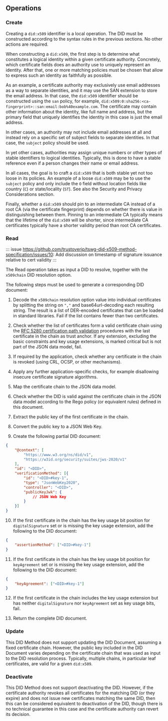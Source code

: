 ## Operations

### Create

Creating a `did:x509` identifier is a local operation. The DID must be constructed according to the syntax rules in the previous sections. No other actions are required.

When constructing a `did:x509`, the first step is to determine what constitutes a logical identity within a given certificate authority. Concretely, which certificate fields does an authority use to uniquely represent an identity. After that, one or more matching policies must be chosen that allow to express such an identity as faithfully as possible.

As an example, a certificate authority may exclusively use email addresses as a way to separate identities, and it may use the SAN extension to store the email address. In that case, the `did:x509` identifier should be constructed using the `san` policy, for example, `did:x509:0:sha256:<ca-fingerprint>::san:email:bob%40example.com`. The certificate may contain other information about the identity, like full name and address, but the primary field that uniquely identifies the identity in this case is just the email address.

In other cases, an authority may not include email addresses at all and instead rely on a specific set of subject fields to separate identities. In that case, the `subject` policy should be used.

In yet other cases, authorities may assign unique numbers or other types of stable identifiers to logical identities. Typically, this is done to have a stable reference even if a person changes their name or email address.

In all cases, the goal is to craft a `did:x509` that is both stable yet not too loose in its policies. An example of a loose `did:x509` may be to use the `subject` policy and only include the `O` field without location fields like country (`C`) or state/locality (`ST`). See also the Security and Privacy Considerations section.

Finally, whether a `did:x509` should pin to an intermediate CA instead of a root CA (via the certificate fingerprint) depends on whether there is value in distinguishing between them. Pinning to an intermediate CA typically means that the lifetime of the `did:x509` will be shorter, since intermediate CA certificates typically have a shorter validity period than root CA certificates.

### Read

::: issue 
https://github.com/trustoverip/tswg-did-x509-method-specification/issues/10: Add discussion on timestamp of signature issuance relative to cert validity
:::

The Read operation takes as input a DID to resolve, together with the `x509chain` DID resolution option.

The following steps must be used to generate a corresponding DID document:

1. Decode the `x509chain` resolution option value into individual certificates by splitting the string on `","` and base64url-decoding each resulting string. The result is a list of DER-encoded certificates that can be loaded in standard libraries. Fail if the list contains fewer than two certificates.

2. Check whether the list of certificates form a valid certificate chain using the [RFC 5280 certification path validation](https://www.rfc-editor.org/rfc/rfc5280#section-6) procedures with the last certificate in the chain as trust anchor. If any extension, excluding the basic constraints and key usage extensions, is marked critical but is not part of the JSON data model, fail.

3. If required by the application, check whether any certificate in the chain is revoked (using CRL, OCSP, or other mechanisms).

4. Apply any further application-specific checks, for example disallowing insecure certificate signature algorithms.

5. Map the certificate chain to the JSON data model.

6. Check whether the DID is valid against the certificate chain in the JSON data model according to the Rego policy (or equivalent rules) defined in this document.

7. Extract the public key of the first certificate in the chain.

8. Convert the public key to a JSON Web Key.

9. Create the following partial DID document:

```json
{
    "@context": [
        "https://www.w3.org/ns/did/v1",
        "https://w3id.org/security/suites/jws-2020/v1"
    ],
    "id": "<DID>",
    "verificationMethod": [{
        "id": "<DID>#key-1",
        "type": "JsonWebKey2020",
        "controller": "<DID>",
        "publicKeyJwk": {
            // JSON Web Key
        }
    }]
}
```

10. If the first certificate in the chain has the key usage bit position for `digitalSignature` set or is missing the key usage extension, add the following to the DID document:

```json
{
    "assertionMethod": ["<DID>#key-1"]
}
```

11. If the first certificate in the chain has the key usage bit position for `keyAgreement` set or is missing the key usage extension, add the following to the DID document:

```json
{
    "keyAgreement": ["<DID>#key-1"]
}
```

12. If the first certificate in the chain includes the key usage extension but has neither `digitalSignature` nor `keyAgreement` set as key usage bits, fail.

13. Return the complete DID document.

### Update

This DID Method does not support updating the DID Document, assuming a fixed certificate chain. However, the public key included in the DID Document varies depending on the certificate chain that was used as input to the DID resolution process. Typically, multiple chains, in particular leaf certificates, are valid for a given `did:x509`.

### Deactivate

This DID Method does not support deactivating the DID. However, if the certificate authority revokes all certificates for the matching DID (or they expire) and does not issue new certificates matching the same DID, then this can be considered equivalent to deactivation of the DID, though there is no technical guarantee in this case and the certificate authority can revert its decision.
